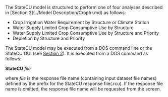 The StateCU model is structured to perform one of four analyses described in [Section 3](../Model Description/CropIrr.md) as follows:

* Crop Irrigation Water Requirement by Structure or Climate Station 
* Water Supply Limited Crop Consumptive Use by Structure 
* Water Supply Limited Crop Consumptive Use by Structure and Priority 
* Depletion by Structure and Priority 

The StateCU model may be executed from a DOS command line or the StateCU GUI (see [Section 2](../GUI/introduction.md)). 
It is executed from a DOS command as follows: 

**StateCU** *file*

where *file* is the response file name (containing input dataset file names) defined by the prefix for the 
StateCU response file(\.rcu).  If the response file name is omitted, the response file name will be 
requested from the screen. 